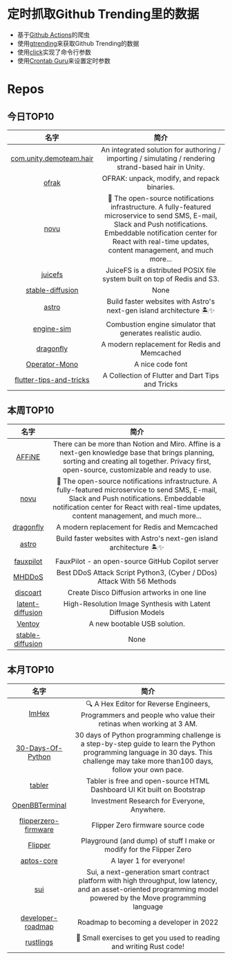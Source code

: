 # 定时抓取Github Trending里的数据
* 基于[Github Actions](https://docs.github.com/en/actions)的爬虫
* 使用[gtrending](https://github.com/hedythedev/gtrending)来获取Github Trending的数据
* 使用[click](https://github.com/pallets/click)实现了命令行参数
* 使用[Crontab Guru](https://crontab.guru/)来设置定时参数

# Repos
## 今日TOP10 
<!-- START OF DAILY_TOP10_REPOS -->
| 名字 | 简介 |
| :----: | :----: |
| [com.unity.demoteam.hair](https://github.com/Unity-Technologies/com.unity.demoteam.hair) | An integrated solution for authoring / importing / simulating / rendering strand-based hair in Unity. |
| [ofrak](https://github.com/redballoonsecurity/ofrak) | OFRAK: unpack, modify, and repack binaries. |
| [novu](https://github.com/novuhq/novu) | 🚀 The open-source notifications infrastructure. A fully-featured microservice to send SMS, E-mail, Slack and Push notifications. Embeddable notification center for React with real-time updates, content management, and much more... |
| [juicefs](https://github.com/juicedata/juicefs) | JuiceFS is a distributed POSIX file system built on top of Redis and S3. |
| [stable-diffusion](https://github.com/CompVis/stable-diffusion) | None |
| [astro](https://github.com/withastro/astro) | Build faster websites with Astro's next-gen island architecture 🏝✨ |
| [engine-sim](https://github.com/ange-yaghi/engine-sim) | Combustion engine simulator that generates realistic audio. |
| [dragonfly](https://github.com/dragonflydb/dragonfly) | A modern replacement for Redis and Memcached |
| [Operator-Mono](https://github.com/keyding/Operator-Mono) | A nice code font |
| [flutter-tips-and-tricks](https://github.com/vandadnp/flutter-tips-and-tricks) | A Collection of Flutter and Dart Tips and Tricks |
<!-- END OF DAILY_TOP10_REPOS -->

## 本周TOP10
<!-- START OF WEEKLY_TOP10_REPOS -->
| 名字 | 简介 |
| :----: | :----: |
| [AFFiNE](https://github.com/toeverything/AFFiNE) | There can be more than Notion and Miro. Affine is a next-gen knowledge base that brings planning, sorting and creating all together. Privacy first, open-source, customizable and ready to use. |
| [novu](https://github.com/novuhq/novu) | 🚀 The open-source notifications infrastructure. A fully-featured microservice to send SMS, E-mail, Slack and Push notifications. Embeddable notification center for React with real-time updates, content management, and much more... |
| [dragonfly](https://github.com/dragonflydb/dragonfly) | A modern replacement for Redis and Memcached |
| [astro](https://github.com/withastro/astro) | Build faster websites with Astro's next-gen island architecture 🏝✨ |
| [fauxpilot](https://github.com/moyix/fauxpilot) | FauxPilot - an open-source GitHub Copilot server |
| [MHDDoS](https://github.com/MatrixTM/MHDDoS) | Best DDoS Attack Script Python3, (Cyber / DDos) Attack With 56 Methods |
| [discoart](https://github.com/jina-ai/discoart) | Create Disco Diffusion artworks in one line |
| [latent-diffusion](https://github.com/CompVis/latent-diffusion) | High-Resolution Image Synthesis with Latent Diffusion Models |
| [Ventoy](https://github.com/ventoy/Ventoy) | A new bootable USB solution. |
| [stable-diffusion](https://github.com/pesser/stable-diffusion) | None |
<!-- END OF WEEKLY_TOP10_REPOS -->

## 本月TOP10
<!-- START OF MONTHLY_TOP10_REPOS -->
| 名字 | 简介 |
| :----: | :----: |
| [ImHex](https://github.com/WerWolv/ImHex) | 🔍 A Hex Editor for Reverse Engineers, Programmers and people who value their retinas when working at 3 AM. |
| [30-Days-Of-Python](https://github.com/Asabeneh/30-Days-Of-Python) | 30 days of Python programming challenge is a step-by-step guide to learn the Python programming language in 30 days. This challenge may take more than100 days, follow your own pace. |
| [tabler](https://github.com/tabler/tabler) | Tabler is free and open-source HTML Dashboard UI Kit built on Bootstrap |
| [OpenBBTerminal](https://github.com/OpenBB-finance/OpenBBTerminal) | Investment Research for Everyone, Anywhere. |
| [flipperzero-firmware](https://github.com/flipperdevices/flipperzero-firmware) | Flipper Zero firmware source code |
| [Flipper](https://github.com/UberGuidoZ/Flipper) | Playground (and dump) of stuff I make or modify for the Flipper Zero |
| [aptos-core](https://github.com/aptos-labs/aptos-core) | A layer 1 for everyone! |
| [sui](https://github.com/MystenLabs/sui) | Sui, a next-generation smart contract platform with high throughput, low latency, and an asset-oriented programming model powered by the Move programming language |
| [developer-roadmap](https://github.com/kamranahmedse/developer-roadmap) | Roadmap to becoming a developer in 2022 |
| [rustlings](https://github.com/rust-lang/rustlings) | 🦀 Small exercises to get you used to reading and writing Rust code! |
<!-- END OF MONTHLY_TOP10_REPOS -->
